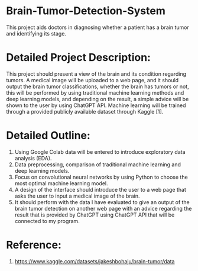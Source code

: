 # Brain-Tumor-Detection-System
This project aids doctors in diagnosing whether a patient has a brain tumor and identifying its stage. 


# Detailed Project Description:
This project should present a view of the brain and its condition regarding tumors. A medical image will be uploaded to a web page, and it should output the brain tumor classifications, whether the brain has tumors or not, this will be performed by using traditional machine learning methods and deep learning models, and depending on the result, a simple advice will be shown to the user by using ChatGPT API. Machine learning will be trained through a provided publicly available dataset through Kaggle [1].

# Detailed Outline:
1) Using Google Colab data will be entered to introduce exploratory data analysis (EDA).
2) Data preprocessing, comparison of traditional machine learning and deep learning models.
3) Focus on convolutional neural networks by using Python to choose the most optimal machine learning model.
4) A design of the interface should introduce the user to a web page that asks the user to input a medical image of the brain.
5) It should perform with the data I have evaluated to give an output of the brain tumor detection on another web page with an advice regarding the result that is provided by ChatGPT using ChatGPT API that will be connected to my program.





# Reference:
1) https://www.kaggle.com/datasets/jakeshbohaju/brain-tumor/data
